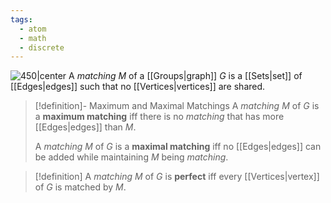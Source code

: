 ```yaml
---
tags:
  - atom
  - math
  - discrete
---
```

![450|center](matching.excalidraw)
A *matching* $M$ of a [[Groups|graph]] $G$ is a [[Sets|set]] of [[Edges|edges]] such that no [[Vertices|vertices]] are shared.

> [!definition]- Maximum and Maximal Matchings
> A *matching* $M$ of $G$ is a **maximum matching** iff there is no *matching* that has more [[Edges|edges]] than $M$.
> 
> A *matching* $M$ of $G$ is a **maximal matching** iff no [[Edges|edges]] can be added while maintaining $M$ being *matching*.

> [!definition] A *matching* $M$ of $G$ is **perfect** iff every [[Vertices|vertex]] of $G$ is matched by $M$.